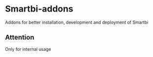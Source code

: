 # Smartbi-addons

Addons for better installation, development and deployment of Smartbi

## Attention

Only for internal usage
